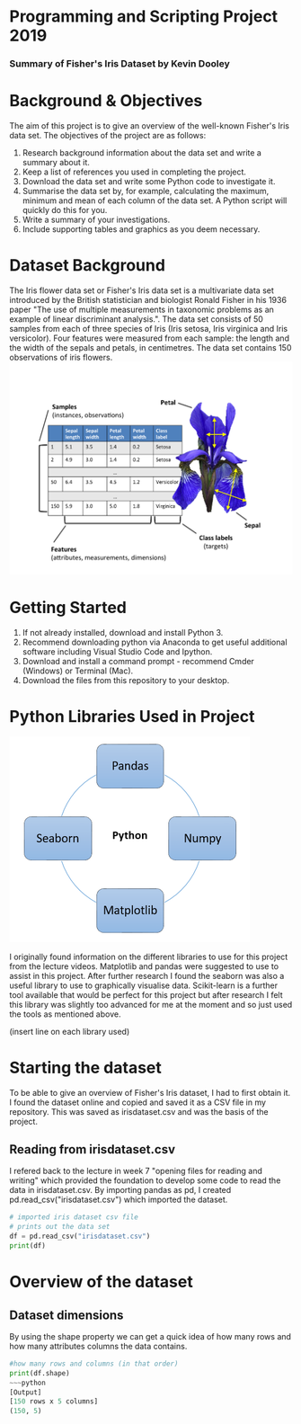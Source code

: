# Programming and Scripting Project 2019
### Summary of Fisher's Iris Dataset by Kevin Dooley
# Background & Objectives

The aim of this project is to give an overview of the well-known Fisher's Iris data set.
The objectives of the project are as follows:

1. Research background information about the data set and write a summary about
it.
2. Keep a list of references you used in completing the project.
3. Download the data set and write some Python code to investigate it.
4. Summarise the data set by, for example, calculating the maximum, minimum and
mean of each column of the data set. A Python script will quickly do this for you.
5. Write a summary of your investigations.
6. Include supporting tables and graphics as you deem necessary.

# Dataset Background

The Iris flower data set or Fisher's Iris data set is a multivariate data set introduced by the British statistician and biologist Ronald Fisher in his 1936 paper "The use of multiple measurements in taxonomic problems as an example of linear 
discriminant analysis.". The data set consists of 50 samples from each of three species of Iris (Iris setosa, Iris virginica and Iris versicolor). Four features were measured from each sample: the length and the width of the sepals and petals, in centimetres. The data set contains 150 observations of iris flowers. 
![](iris.png)

# Getting Started

1.  If not already installed, download and install Python 3.
2.  Recommend downloading python via Anaconda to get useful additional software including Visual Studio Code and Ipython.
3.  Download and install a command prompt - recommend Cmder (Windows) or Terminal (Mac).
4.  Download the files from this repository to your desktop.

# Python Libraries Used in Project

![](libraries.png "Image showing libraries")

I originally found information on the different libraries to use for this project from the lecture videos. Matplotlib and pandas were suggested to use to assist in this project. After further research I found the seaborn was also a useful library to use to graphically visualise data. Scikit-learn is a further tool available that would be perfect for this project but after research I felt this library was slightly too advanced for me at the moment and so just used the tools as mentioned above.

(insert line on each library used)

# Starting the dataset
To be able to give an overview of Fisher's Iris dataset, I had to first obtain it. I found the dataset online and copied and saved it as a CSV file in my repository. This was saved as irisdataset.csv and was the basis of the project.

## Reading from irisdataset.csv
I refered back to the lecture in week 7 "opening files for reading and writing" which provided the foundation to develop some code to read the data in irisdataset.csv.
By importing pandas as pd, I created pd.read_csv("irisdataset.csv") which imported the dataset.

~~~python
# imported iris dataset csv file
# prints out the data set
df = pd.read_csv("irisdataset.csv")
print(df)
~~~

# Overview of the dataset
## Dataset dimensions

By using the shape property we can get a quick idea of how many rows and how many attributes columns the data contains.

~~~python
#how many rows and columns (in that order)
print(df.shape)
~~~python
[Output]
[150 rows x 5 columns]
(150, 5)
~~~

